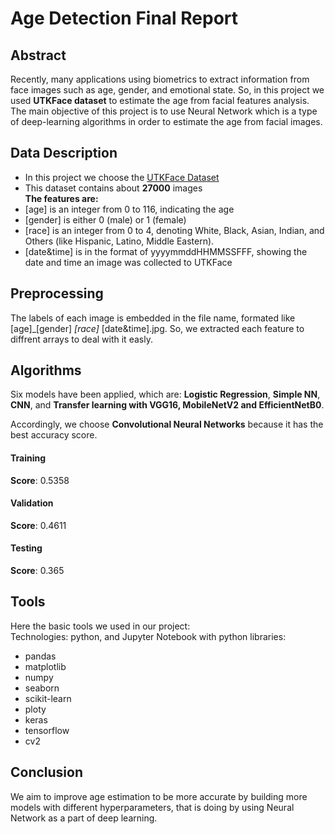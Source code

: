 # Age Detection Final Report


## Abstract 
Recently, many applications using biometrics to extract information from face images such as age, gender, and emotional state. 
So, in this project we used **UTKFace dataset** to estimate the age from facial features analysis. The main objective of this project is to use Neural Network which is a type of deep-learning algorithms in order to estimate the age from facial images.

## Data Description 

- In this project we choose the [UTKFace Dataset](https://www.kaggle.com/jangedoo/utkface-new)
- This dataset contains about **27000** images <br/>
 **The features are:**
- [age] is an integer from 0 to 116, indicating the age
- [gender] is either 0 (male) or 1 (female)
- [race] is an integer from 0 to 4, denoting White, Black, Asian, Indian, and Others (like Hispanic, Latino, Middle Eastern).
- [date&time] is in the format of yyyymmddHHMMSSFFF, showing the date and time an image was collected to UTKFace

## Preprocessing 
The labels of each image is embedded in the file name, formated like [age]_[gender] _[race]_ [date&time].jpg. So, we extracted each feature to diffrent arrays to deal with it easly.

## Algorithms

Six models have been applied, which are: **Logistic Regression**, **Simple NN**, **CNN**, and **Transfer learning with VGG16, MobileNetV2 and EfficientNetB0**.

Accordingly, we choose __Convolutional Neural Networks__ because it has the best accuracy score. 

#### Training
__Score__:  0.5358 <br/>

#### Validation
__Score__: 0.4611 <br/>

#### Testing
__Score__: 0.365 <br/>

## Tools
Here the basic tools we used in our project: <br/>
Technologies: python, and Jupyter Notebook with python libraries:

- pandas
- matplotlib
- numpy
- seaborn
- scikit-learn
- ploty
- keras
- tensorflow
- cv2

## Conclusion 
We aim to improve age estimation to be more accurate by building more models with different hyperparameters, that is doing by using Neural Network as a part of deep learning.
